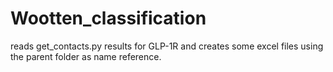 # Wootten_classification
reads get_contacts.py results for GLP-1R and creates some excel files using the parent folder as name reference.
